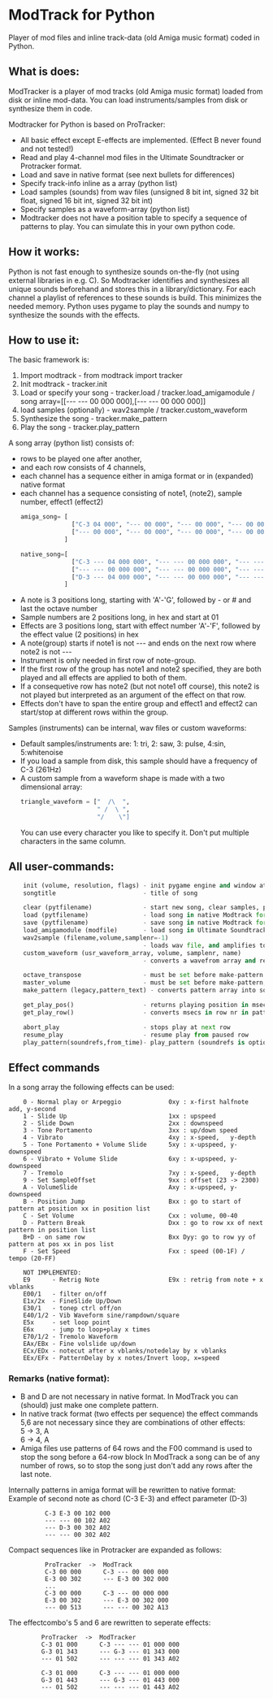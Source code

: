 # ModTrack for Python
Player of mod files and inline track-data (old Amiga music format) coded in Python.


## What is does:
ModTracker is a player of mod tracks (old Amiga music format) loaded from disk or
inline mod-data. You can load instruments/samples from disk or synthesize them in code.

Modtracker for Python is based on ProTracker:
  - All basic effect except E-effects are implemented. (Effect B never found and not tested!)
  - Read and play 4-channel mod files in the Ultimate Soundtracker or Protracker format.
  - Load and save in native format (see next bullets for differences)
  - Specify track-info inline as a array (python list)
  - Load samples (sounds) from wav files (unsigned 8 bit int, signed 32 bit float, signed 16 bit int, signed 32 bit int)
  - Specify samples as a waveform-array (python list)
  - Modtracker does not have a position table to specify a sequence of patterns to play. You can simulate this in your own python code.

## How it works:
Python is not fast enough to synthesize sounds on-the-fly (not using external libraries in e.g. C).
So Modtracker identifies and synthesizes all unique sounds beforehand and stores this in a library/dictionary.
For each channel a playlist of references to these sounds is build. This minimizes the needed memory.
Python uses pygame to play the sounds and numpy to synthesize the sounds with the effects.


## How to use it:
The basic framework is:
  1) Import modtrack              - from modtrack import tracker
  2) Init modtrack                - tracker.init
  3) Load or specify your song    - tracker.load / tracker.load_amigamodule / song array=[[--- --- 00 000 000],[--- --- 00 000 000]]
  4) load samples (optionally)    - wav2sample / tracker.custom_waveform
  5) Synthesize the song          - tracker.make_pattern
  6) Play the song                - tracker.play_pattern

A song array (python list) consists of:
  - rows to be played one after another,
  - and each row consists of 4 channels,
  - each channel has a sequence either in amiga format or in (expanded) native format
  - each channel has a sequence consisting of note1, (note2), sample number, effect1 (effect2)
    ```python
    amiga_song= [
                  ["C-3 04 000", "--- 00 000", "--- 00 000", "--- 00 000"],
                  ["--- 00 000", "--- 00 000", "--- 00 000", "--- 00 000"],
                ]

    native_song=[
                  ["C-3 --- 04 000 000", "--- --- 00 000 000", "--- --- 00 000 000", "--- --- 00 000 000"],
                  ["--- --- 00 000 000", "--- --- 00 000 000", "--- --- 00 000 000", "--- --- 00 000 000"]
                  ["D-3 --- 04 000 000", "--- --- 00 000 000", "--- --- 00 000 000", "--- --- 00 000 000"]
                ]
    ```
  - A note is 3 positions long, starting with 'A'-'G', followed by - or # and last the octave number
  - Sample numbers are 2 positions long, in hex and start at 01
  - Effects are 3 positions long, start with effect number 'A'-'F', followed by the effect value (2 positions) in hex
  - A note(group) starts if note1 is not --- and ends on the next row where note2 is not ---
  - Instrument is only needed in first row of note-group.
  - If the first row of the group has note1 and note2 specified, they are both played and all effects are applied to both of them.
  - If a consequetive row has note2 (but not note1 off course), this note2 is not played but interpreted as an argument of the effect on that row.
  - Effects don't have to span the entire group and effect1 and effect2 can start/stop at different rows within the group.

Samples (instruments) can be internal, wav files or custom waveforms:
  - Default samples/instruments are:
      1: tri, 2: saw, 3: pulse, 4:sin, 5:whitenoise
  - If you load a sample from disk, this sample should have a frequency of C-3 (261Hz)
  - A custom sample from a waveform shape is made with a two dimensional array:
    ```python
    triangle_waveform = ["  /\  ",
                         " /  \ ",
                         "/    \"]
    ```
    You can use every character you like to specify it. Don't put multiple characters in the same column.

## All user-commands:
```python
    init (volume, resolution, flags) - init pygame engine and window at desired resolution/flags and sets master volume
    songtitle                        - title of song

    clear (pytfilename)              - start new song, clear samples, pattern and sets filename for song
    load (pytfilename)               - load song in native Modtrack format
    save (pytfilename)               - save song in native Modtrack format
    load_amigamodule (modfile)       - load song in Ultimate Soundtracker and ProTracker format
    wav2sample (filename,volume,samplenr=-1)
                                     - loads wav file, and amplifies to required volume and returns a sample (optionally set at samplenr)
    custom_waveform (usr_waveform_array, volume, samplenr, name)
                                     - converts a wavefrom array and returns a sample (optionally set at samplenr)

    octave_transpose                 - must be set before make-pattern (will effect song-array as well as mod files)
    master_volume                    - must be set before make-pattern, can also be set from init()
    make_pattern (legacy,pattern_text) - converts pattern array into sound, legacy should be set to False if pattern_text is in native format ("C-2 D-2 01 C40 000")

    get_play_pos()                   - returns playing position in msecs
    get_play_row()                   - converts msecs in row nr in pattern

    abort_play                       - stops play at next row
    resume_play                      - resume play from paused row
    play_pattern(soundrefs,from_time)- play_pattern (soundrefs is optionally) from given time (optionally)
```

## Effect commands
In a song array the following effects can be used:
```
    0 - Normal play or Arpeggio             0xy : x-first halfnote add, y-second
    1 - Slide Up                            1xx : upspeed
    2 - Slide Down                          2xx : downspeed
    3 - Tone Portamento                     3xx : up/down speed
    4 - Vibrato                             4xy : x-speed,   y-depth
    5 - Tone Portamento + Volume Slide      5xy : x-upspeed, y-downspeed
    6 - Vibrato + Volume Slide              6xy : x-upspeed, y-downspeed
    7 - Tremolo                             7xy : x-speed,   y-depth
    9 - Set SampleOffset                    9xx : offset (23 -> 2300)
    A - VolumeSlide                         Axy : x-upspeed, y-downspeed
    B - Position Jump                       Bxx : go to start of pattern at position xx in position list
    C - Set Volume                          Cxx : volume, 00-40
    D - Pattern Break                       Dxx : go to row xx of next pattern in position list
    B+D - on same row                       Bxx Dyy: go to row yy of pattern at pos xx in pos list
    F - Set Speed                           Fxx : speed (00-1F) / tempo (20-FF)

    NOT IMPLEMENTED:
    E9      - Retrig Note                   E9x : retrig from note + x vblanks
    E00/1   - filter on/off
    E1x/2x  - FineSlide Up/Down
    E30/1   - tonep ctrl off/on
    E40/1/2 - Vib Waveform sine/rampdown/square
    E5x     - set loop point
    E6x     - jump to loop+play x times
    E70/1/2 - Tremolo Waveform
    EAx/EBx - Fine volslide up/down
    ECx/EDx - notecut after x vblanks/notedelay by x vblanks
    EEx/EFx - PatternDelay by x notes/Invert loop, x=speed
```
### Remarks (native format):
  - B and D are not necessary in native format. In ModTrack you can (should) just make one complete pattern.
  - In native track format (two effects per sequence) the effect commands 5,6 are not necessary since they are combinations of other effects:
         <br>5 -> 3, A
         <br>6 -> 4, A
  - Amiga files use patterns of 64 rows and the F00 command is used to stop the song before a 64-row block
    In ModTrack a song can be of any number of rows, so to stop the song just don't add any rows after the last note.

  Internally patterns in amiga format will be rewritten to native format:
  Example of second note as chord (C-3 E-3) and effect parameter (D-3)
  ```
            C-3 E-3 00 102 000
            --- --- 00 102 A02
            --- D-3 00 302 A02
            --- --- 00 302 A02
  ```

  Compact sequences like in Protracker are expanded as follows:
  ```
            ProTracker  ->  ModTrack
            C-3 00 000      C-3 --- 00 000 000
            E-3 00 302      --- E-3 00 302 000
            ...
            C-3 00 000      C-3 --- 00 000 000
            E-3 00 302      --- E-3 00 302 000
            --- 00 513      --- --- 00 302 A13
   ```

   The effectcombo's 5 and 6 are rewritten to seperate effects:
   ```
            ProTracker  ->  ModTracker
            C-3 01 000      C-3 --- --- 01 000 000
            G-3 01 343      --- G-3 --- 01 343 000
            --- 01 502      --- --- --- 01 343 A02

            C-3 01 000      C-3 --- --- 01 000 000
            G-3 01 443      --- G-3 --- 01 443 000
            --- 01 502      --- --- --- 01 443 A02
   ```
